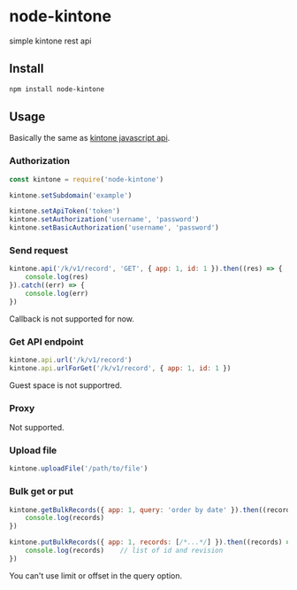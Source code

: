 # node-kintone
simple kintone rest api

## Install
```bash
npm install node-kintone
```

## Usage
Basically the same as [kintone javascript api](https://developer.cybozu.io/hc/ja/articles/202166310).

### Authorization
```js
const kintone = require('node-kintone')

kintone.setSubdomain('example')

kintone.setApiToken('token')
kintone.setAuthorization('username', 'password')
kintone.setBasicAuthorization('username', 'password')
```

### Send request
```js
kintone.api('/k/v1/record', 'GET', { app: 1, id: 1 }).then((res) => {
	console.log(res)
}).catch((err) => {
	console.log(err)
})
```
Callback is not supported for now.

### Get API endpoint
```js
kintone.api.url('/k/v1/record')
kintone.api.urlForGet('/k/v1/record', { app: 1, id: 1 })
```
Guest space is not supportred.

### Proxy
Not supported.

### Upload file
```js
kintone.uploadFile('/path/to/file')
```

### Bulk get or put
```js
kintone.getBulkRecords({ app: 1, query: 'order by date' }).then((records) => {
	console.log(records)
})

kintone.putBulkRecords({ app: 1, records: [/*...*/] }).then((records) => {
	console.log(records)	// list of id and revision
})
```
You can't use limit or offset in the query option.
